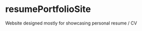 resumePortfolioSite
===================

Website designed mostly for showcasing personal resume / CV
